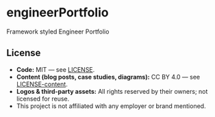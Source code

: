 # engineerPortfolio
Framework styled Engineer Portfolio

## License
- **Code:** MIT — see [LICENSE](./LICENSE).
- **Content (blog posts, case studies, diagrams):** CC BY 4.0 — see [LICENSE-content](./LICENSE-content).
- **Logos & third-party assets:** All rights reserved by their owners; not licensed for reuse.
- This project is not affiliated with any employer or brand mentioned.
